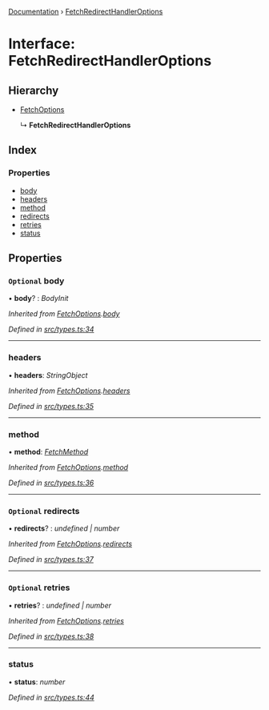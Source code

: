[Documentation](../README.md) › [FetchRedirectHandlerOptions](fetchredirecthandleroptions.md)

# Interface: FetchRedirectHandlerOptions

## Hierarchy

* [FetchOptions](fetchoptions.md)

  ↳ **FetchRedirectHandlerOptions**

## Index

### Properties

* [body](fetchredirecthandleroptions.md#optional-body)
* [headers](fetchredirecthandleroptions.md#headers)
* [method](fetchredirecthandleroptions.md#method)
* [redirects](fetchredirecthandleroptions.md#optional-redirects)
* [retries](fetchredirecthandleroptions.md#optional-retries)
* [status](fetchredirecthandleroptions.md#status)

## Properties

### `Optional` body

• **body**? : *BodyInit*

*Inherited from [FetchOptions](fetchoptions.md).[body](fetchoptions.md#optional-body)*

*Defined in [src/types.ts:34](https://github.com/badbatch/getta/blob/de02742/src/types.ts#L34)*

___

###  headers

• **headers**: *StringObject*

*Inherited from [FetchOptions](fetchoptions.md).[headers](fetchoptions.md#headers)*

*Defined in [src/types.ts:35](https://github.com/badbatch/getta/blob/de02742/src/types.ts#L35)*

___

###  method

• **method**: *[FetchMethod](../README.md#fetchmethod)*

*Inherited from [FetchOptions](fetchoptions.md).[method](fetchoptions.md#method)*

*Defined in [src/types.ts:36](https://github.com/badbatch/getta/blob/de02742/src/types.ts#L36)*

___

### `Optional` redirects

• **redirects**? : *undefined | number*

*Inherited from [FetchOptions](fetchoptions.md).[redirects](fetchoptions.md#optional-redirects)*

*Defined in [src/types.ts:37](https://github.com/badbatch/getta/blob/de02742/src/types.ts#L37)*

___

### `Optional` retries

• **retries**? : *undefined | number*

*Inherited from [FetchOptions](fetchoptions.md).[retries](fetchoptions.md#optional-retries)*

*Defined in [src/types.ts:38](https://github.com/badbatch/getta/blob/de02742/src/types.ts#L38)*

___

###  status

• **status**: *number*

*Defined in [src/types.ts:44](https://github.com/badbatch/getta/blob/de02742/src/types.ts#L44)*
